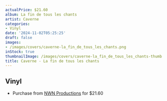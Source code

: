 ```yaml
---
actualPrice: $21.60
album: La fin de tous les chants
artist: Caverne
categories:
- Vinyl
date: '2024-11-02T05:25:25'
draft: false
images:
- /images/covers/caverne-la_fin_de_tous_les_chants.png
inStock: true
thumbnailImage: /images/covers/caverne-la_fin_de_tous_les_chants-thumb.png
title: Caverne - La fin de tous les chants
---
```


## Vinyl
* Purchase from [NWN Productions](http://shop.nwnprod.com/index.php?route=product/product&path=75&product_id=53597&sort=pd.name&order=ASC) for $21.60
